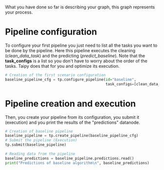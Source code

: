 What you have done so far is describing your graph, this graph represents your process. 

# Pipeline configuration

To configure your first pipeline you just need to list all the tasks you want to be done by the pipeline. Here this pipeline executes the cleaning (*clean_data_task*) and the predicting (*predict_baseline*). Note that the **task_configs** is a list so you don't have to worry about the order of the tasks. Taipy does that for you and optimize its execution.

```python
# Creation of the first scenario configuration
baseline_pipeline_cfg = tp.configure_pipeline(id="baseline",
                                              task_configs=[clean_data_task_cfg, predict_baseline_task_cfg])
```

# Pipeline creation and execution

Then, you create your pipeline from its configuration, you submit it (execution) and you print the results of the "predictions" datanode.

```python
# Creation of baseline pipeline
baseline_pipeline = tp.create_pipeline(baseline_pipeline_cfg)
# Submit the pipeline (Execution)
tp.submit(baseline_pipeline)
    
# Reading data from the pipeline
baseline_predictions = baseline_pipeline.predictions.read()
print("Predictions of baseline algorithm\n", baseline_predictions)
```